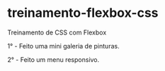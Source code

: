 # treinamento-flexbox-css
 Treinamento de CSS com Flexbox

1° - Feito uma mini galeria de pinturas.

2° - Feito um menu responsivo.
